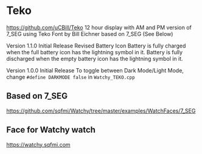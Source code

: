 # Teko
https://github.com/uCBill/Teko
12 hour display with AM and PM version of 7_SEG using Teko Font by Bill Eichner
based on 7_SEG (See Below)

Version 1.1.0
Initial Release
Revised Battery Icon
Battery is fully charged when the full battery icon has the lightning symbol in it.
Battery is fully discharged when the empty battery icon has the lightning symbol in it.

Version 1.0.0
Initial Release
To toggle between Dark Mode/Light Mode, change `#define DARKMODE false` in `Watchy_TEKO.cpp`

## Based on 7_SEG
https://github.com/sqfmi/Watchy/tree/master/examples/WatchFaces/7_SEG

## Face for Watchy watch
https://watchy.sqfmi.com
